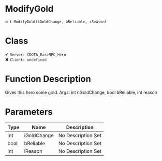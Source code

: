 # ModifyGold
```
int ModifyGold(iGoldChange, bReliable, iReason)
```
# Class
✔ `Server: CDOTA_BaseNPC_Hero`  
✖ `Client: undefined`  

# Function Description
Gives this hero some gold.  Args: int nGoldChange, bool bReliable, int reason
# Parameters
Type|Name|Description
--|--|--
int|iGoldChange|No Description Set
bool|bReliable|No Description Set
int|iReason|No Description Set
